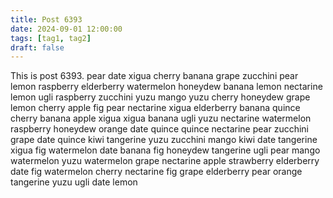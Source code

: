 ```yaml
---
title: Post 6393
date: 2024-09-01 12:00:00
tags: [tag1, tag2]
draft: false
---
```

This is post 6393.
pear
date
xigua
cherry
banana
grape
zucchini
pear
lemon
raspberry
elderberry
watermelon
honeydew
banana
lemon
nectarine
lemon
ugli
raspberry
zucchini
yuzu
mango
yuzu
cherry
honeydew
grape
lemon
cherry
apple
fig
pear
nectarine
xigua
elderberry
banana
quince
cherry
banana
apple
xigua
xigua
banana
ugli
yuzu
nectarine
watermelon
raspberry
honeydew
orange
date
quince
quince
nectarine
pear
zucchini
grape
date
quince
kiwi
tangerine
yuzu
zucchini
mango
kiwi
date
tangerine
xigua
fig
watermelon
date
banana
fig
honeydew
tangerine
ugli
pear
mango
watermelon
yuzu
watermelon
grape
nectarine
apple
strawberry
elderberry
date
fig
watermelon
cherry
nectarine
fig
grape
elderberry
pear
orange
tangerine
yuzu
ugli
date
lemon

